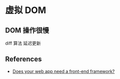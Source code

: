 # 虚拟 DOM



## DOM 操作很慢


diff 算法
延迟更新


## References
* [Does your web app need a front-end framework?](https://stackoverflow.blog/2020/02/03/is-it-time-for-a-front-end-framework/)